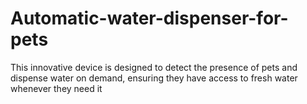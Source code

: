 # Automatic-water-dispenser-for-pets
This innovative device is designed to detect the presence of pets and dispense water on  demand, ensuring they have access to fresh water whenever they need it
